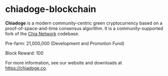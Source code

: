 # chiadoge-blockchain

**Chiadoge** is a modern community-centric green cryptocurrency based on a proof-of-space-and-time consensus algorithm. It is a community-supported fork of the [Chia Network](https://github.com/Chia-Network/chia-blockchain) codebase.

Pre-farm: 21,000,000 (Development and Promotion Fund)

Block Reward: 100

For more information, see our website and downloads at https://chiadoge.co.
